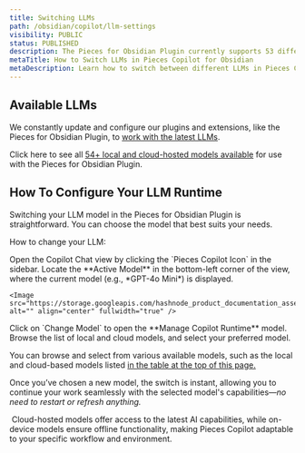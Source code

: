 ```yaml
---
title: Switching LLMs
path: /obsidian/copilot/llm-settings
visibility: PUBLIC
status: PUBLISHED
description: The Pieces for Obsidian Plugin currently supports 53 different LLMs (which includes both cloud-based and local models).
metaTitle: How to Switch LLMs in Pieces Copilot for Obsidian
metaDescription: Learn how to switch between different LLMs in Pieces Copilot for Obsidian, customizing your AI experience for optimal coding assistance.
---
```


## Available LLMs

We constantly update and configure our plugins and extensions, like the Pieces for Obsidian Plugin, to <a target="_blank" href="https://github.com/pieces-app/support/discussions/121">work with the latest LLMs</a>.

Click here to see all [54+ local and cloud-hosted models available](/products/large-language-models) for use with the Pieces for Obsidian Plugin.

## How To Configure Your LLM Runtime

Switching your LLM model in the Pieces for Obsidian Plugin is straightforward. You can choose the model that best suits your needs.

How to change your LLM:

<Steps>
  <Step title="Open the Copilot Chat View">
    Open the Copilot Chat view by clicking the `Pieces Copilot Icon` in the sidebar.
  </Step>

  <Step title="Locate the Active Model">
    Locate the **Active Model** in the bottom-left corner of the view, where the current model (e.g., *GPT-4o Mini*) is displayed.

    <Image src="https://storage.googleapis.com/hashnode_product_documentation_assets/obsidian_plugin_assets/pieces_copilot/LLM%20Settings/showing_llm_switch_button_OBS.gif" alt="" align="center" fullwidth="true" />
  </Step>

  <Step title="View the Models">
    Click on `Change Model` to open the **Manage Copilot Runtime** model.
  </Step>

  <Step title="Choose your Desired Model">
    Browse the list of local and cloud models, and select your preferred model.
  </Step>
</Steps>

You can browse and select from various available models, such as the local and cloud-based models listed [in the table at the top of this page.](/products/obsidian/configuration#supported-llms)

Once you’ve chosen a new model, the switch is instant, allowing you to continue your work seamlessly with the selected model's capabilities—*no need to restart or refresh anything.*

<Image src="https://storage.googleapis.com/hashnode_product_documentation_assets/obsidian_plugin_assets/pieces_copilot/LLM%20Settings/changing_models_OBS.gif" alt="" align="center" fullwidth="true" />

<Callout type="tip">
  Cloud-hosted models offer access to the latest AI capabilities, while on-device models ensure offline functionality, making Pieces Copilot adaptable to your specific workflow and environment.
</Callout>